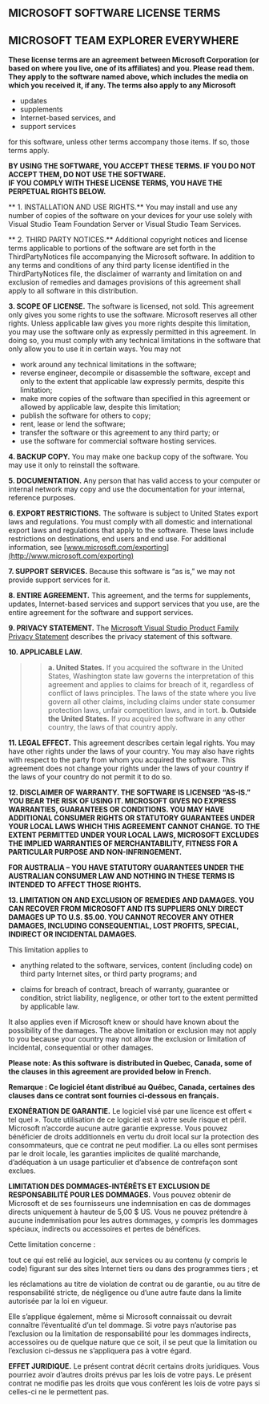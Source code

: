 

## MICROSOFT SOFTWARE LICENSE TERMS
## MICROSOFT TEAM EXPLORER EVERYWHERE

**These license terms are an agreement between Microsoft Corporation (or based on where you live, one of its affiliates) and you. Please read them. They apply to the software named above, which includes the media on which you received it, if any. The terms also apply to any Microsoft**

  * updates
  * supplements
  * Internet-based services, and
  * support services

for this software, unless other terms accompany those items. If so, those terms apply.  

**BY USING THE SOFTWARE, YOU ACCEPT THESE TERMS. IF YOU DO NOT ACCEPT THEM, DO NOT USE THE SOFTWARE.**  
**IF YOU COMPLY WITH THESE LICENSE TERMS, YOU HAVE THE PERPETUAL RIGHTS BELOW.** 
 
** 1. INSTALLATION AND USE RIGHTS.** You may install and use any number of copies of the software on your devices for your use solely with Visual Studio Team Foundation Server or Visual Studio Team Services.
  
** 2. THIRD PARTY NOTICES.** Additional copyright notices and license terms applicable to portions of the software are set forth in the ThirdPartyNotices file accompanying the Microsoft software.  In addition to any terms and conditions of any third party license identified in the ThirdPartyNotices file, the disclaimer of warranty and limitation on and exclusion of remedies and damages provisions of this agreement shall apply to all software in this distribution.
  
**3. SCOPE OF LICENSE.** The software is licensed, not sold. This agreement only gives you some rights to use the software. Microsoft reserves all other rights. Unless applicable law gives you more rights despite this limitation, you may use the software only as expressly permitted in this agreement. In doing so, you must comply with any technical limitations in the software that only allow you to use it in certain ways. You may not  

  * work around any technical limitations in the software;  
  * reverse engineer, decompile or disassemble the software, except and only to the extent that applicable law expressly permits, despite this limitation;  
  * make more copies of the software than specified in this agreement or allowed by applicable law, despite this limitation;
  * publish the software for others to copy;  
  * rent, lease or lend the software;
  * transfer the software or this agreement to any third party; or  
  * use the software for commercial software hosting services.

**4. BACKUP COPY.** You may make one backup copy of the software. You may use it only to reinstall the software.
  
**5. DOCUMENTATION.** Any person that has valid access to your computer or internal network may copy and use the documentation for your internal, reference purposes.
  
**6. EXPORT RESTRICTIONS.** The software is subject to United States export laws and regulations. You must comply with all domestic and international export laws and regulations that apply to the software. These laws include restrictions on destinations, end users and end use. For additional information, see [www.microsoft.com/exporting](http://www.microsoft.com/exporting)  

**7. SUPPORT SERVICES.** Because this software is “as is,” we may not provide support services for it.
  
**8. ENTIRE AGREEMENT.** This agreement, and the terms for supplements, updates, Internet-based services and support services that you use, are the entire agreement for the software and support services.
  
**9. PRIVACY STATEMENT.** The <a href="http://go.microsoft.com/fwlink/?LinkId=528096&clcid=0x409">Microsoft Visual Studio Product Family Privacy Statement</a> describes the privacy statement of this software.
  
**10. APPLICABLE LAW.**  

>> **a. United States.** If you acquired the software in the United States, Washington state law governs the interpretation of this agreement and applies to claims for breach of it, regardless of conflict of laws principles. The laws of the state where you live govern all other claims, including claims under state consumer protection laws, unfair competition laws, and in tort.
>> **b. Outside the United States.** If you acquired the software in any other country, the laws of that country apply.

**11. LEGAL EFFECT.** This agreement describes certain legal rights. You may have other rights under the laws of your country. You may also have rights with respect to the party from whom you acquired the software. This agreement does not change your rights under the laws of your country if the laws of your country do not permit it to do so.

**12. DISCLAIMER OF WARRANTY. THE SOFTWARE IS LICENSED “AS-IS.” YOU BEAR THE RISK OF USING IT. MICROSOFT GIVES NO EXPRESS WARRANTIES, GUARANTEES OR CONDITIONS. YOU MAY HAVE ADDITIONAL CONSUMER RIGHTS OR STATUTORY GUARANTEES UNDER YOUR LOCAL LAWS WHICH THIS AGREEMENT CANNOT CHANGE. TO THE EXTENT PERMITTED UNDER YOUR LOCAL LAWS, MICROSOFT EXCLUDES THE IMPLIED WARRANTIES OF MERCHANTABILITY, FITNESS FOR A PARTICULAR PURPOSE AND NON-INFRINGEMENT.**

**FOR AUSTRALIA – YOU HAVE STATUTORY GUARANTEES UNDER THE AUSTRALIAN CONSUMER LAW AND NOTHING IN THESE TERMS IS INTENDED TO AFFECT THOSE RIGHTS.**

**13. LIMITATION ON AND EXCLUSION OF REMEDIES AND DAMAGES. YOU CAN RECOVER FROM MICROSOFT AND ITS SUPPLIERS ONLY DIRECT DAMAGES UP TO U.S. $5.00. YOU CANNOT RECOVER ANY OTHER DAMAGES, INCLUDING CONSEQUENTIAL, LOST PROFITS, SPECIAL, INDIRECT OR INCIDENTAL DAMAGES.**

This limitation applies to


  * anything related to the software, services, content (including code) on third party Internet sites, or third party programs; and</li>

  * claims for breach of contract, breach of warranty, guarantee or condition, strict liability, negligence, or other tort to the extent permitted by applicable law.</li>


It also applies even if Microsoft knew or should have known about the possibility of the damages. The above limitation or exclusion may not apply to you because your country may not allow the exclusion or limitation of incidental, consequential or other damages.


**Please note: As this software is distributed in Quebec, Canada, some of the clauses in this agreement are provided below in French.**

**Remarque : Ce logiciel étant distribué au Québec, Canada, certaines des clauses dans ce contrat sont fournies ci-dessous en français.**

**EXONÉRATION DE GARANTIE.** Le logiciel visé par une licence est offert « tel quel ». Toute utilisation de ce logiciel est à votre seule risque et péril. Microsoft n’accorde aucune autre garantie expresse. Vous pouvez bénéficier de droits additionnels en vertu du droit local sur la protection des consommateurs, que ce contrat ne peut modifier. La ou elles sont permises par le droit locale, les garanties implicites de qualité marchande, d’adéquation à un usage particulier et d’absence de contrefaçon sont exclues.

**LIMITATION DES DOMMAGES-INTÉRÊTS ET EXCLUSION DE RESPONSABILITÉ POUR LES DOMMAGES.** Vous pouvez obtenir de Microsoft et de ses fournisseurs une indemnisation en cas de dommages directs uniquement à hauteur de 5,00 $ US. Vous ne pouvez prétendre à aucune indemnisation pour les autres dommages, y compris les dommages spéciaux, indirects ou accessoires et pertes de bénéfices.

Cette limitation concerne :

tout ce qui est relié au logiciel, aux services ou au contenu (y compris le code) figurant sur des sites Internet tiers ou dans des programmes tiers ; et

les réclamations au titre de violation de contrat ou de garantie, ou au titre de responsabilité stricte, de négligence ou d’une autre faute dans la limite autorisée par la loi en vigueur.

Elle s’applique également, même si Microsoft connaissait ou devrait connaître l’éventualité d’un tel dommage. Si votre pays n’autorise pas l’exclusion ou la limitation de responsabilité pour les dommages indirects, accessoires ou de quelque nature que ce soit, il se peut que la limitation ou l’exclusion ci-dessus ne s’appliquera pas à votre égard.

**EFFET JURIDIQUE.** Le présent contrat décrit certains droits juridiques. Vous pourriez avoir d’autres droits prévus par les lois de votre pays. Le présent contrat ne modifie pas les droits que vous confèrent les lois de votre pays si celles-ci ne le permettent pas.

